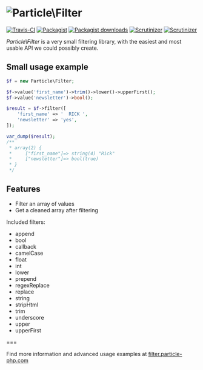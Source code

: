 ![Particle\Filter](https://cloud.githubusercontent.com/assets/6495166/7777918/406635e8-00c7-11e5-90e3-96c590828ffd.png)
===

[![Travis-CI](https://img.shields.io/travis/particle-php/Filter/master.svg)](https://travis-ci.org/particle-php/Filter)
[![Packagist](https://img.shields.io/packagist/v/particle/filter.svg)](https://packagist.org/packages/particle/filter)
[![Packagist downloads](https://img.shields.io/packagist/dt/particle/filter.svg)](https://packagist.org/packages/particle/filter)
[![Scrutinizer](https://img.shields.io/scrutinizer/g/particle-php/Filter.svg)](https://scrutinizer-ci.com/g/particle-php/Filter/?branch=master)
[![Scrutinizer](https://img.shields.io/scrutinizer/coverage/g/particle-php/Filter/master.svg)](https://scrutinizer-ci.com/g/particle-php/Filter/?branch=master)

*Particle\Filter* is a very small filtering library, with the easiest and most usable API we could possibly create.

## Small usage example

```php
$f = new Particle\Filter;

$f->value('first_name')->trim()->lower()->upperFirst();
$f->value('newsletter')->bool();

$result = $f->filter([
    'first_name' => '  RICK ',
    'newsletter' => 'yes',
]);

var_dump($result);
/**
 * array(2) {
 *     ["first_name"]=> string(4) "Rick"
 *     ["newsletter"]=> bool(true)
 * } 
 */
```

## Features

* Filter an array of values
* Get a cleaned array after filtering

Included filters:

* append
* bool
* callback
* camelCase
* float
* int
* lower
* prepend
* regexReplace
* replace
* string
* stripHtml
* trim
* underscore
* upper
* upperFirst

===

Find more information and advanced usage examples at [filter.particle-php.com](http://filter.particle-php.com)
